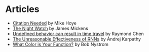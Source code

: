 # Articles

- [Citation Needed](http://exple.tive.org/blarg/2013/10/22/citation-needed/) by Mike Hoye
- [The Night Watch](https://www.usenix.org/system/files/1311_05-08_mickens.pdf) by James Mickens
- [Undefined behavior can result in time travel](https://blogs.msdn.microsoft.com/oldnewthing/20140627-00/?p=633) by Raymond Chen
- [The Unreasonable Effectiveness of RNNs](http://karpathy.github.io/2015/05/21/rnn-effectiveness/) by Andrej Karpathy
- [What Color is Your Function?](https://journal.stuffwithstuff.com/2015/02/01/what-color-is-your-function/) by Bob Nystrom
